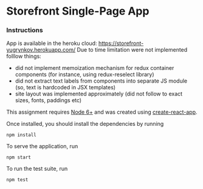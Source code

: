 # Storefront Single-Page App

### Instructions
App is available in the heroku cloud: https://storefront-yugrynkov.herokuapp.com/
Due to time limitation were not implemented folllow things:
* did not implement memoization mechanism for redux container components (for instance, using redux-reselect library)
* did not extract text labels from components into separate JS module (so, text is hardcoded in JSX templates)
* site layout was implemented approximately (did not follow to exact sizes, fonts, paddings etc)

This assignment requires [Node 6+](https://nodejs.org/en/) and was created using
[create-react-app](https://github.com/facebook/create-react-app).

Once installed, you should install the dependencies by running
```
npm install
```

To serve the application, run
```
npm start
```

To run the test suite, run
```
npm test
```
